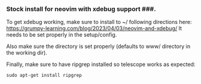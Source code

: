 ### Stock install for neovim with xdebug support ###. 
To get xdebug working, make sure to install to ~/ following directions here:
https://grumpy-learning.com/blog/2023/04/03/neovim-and-xdebug/
It needs to be set properly in the setup/config. 

Also make sure the directory is set properly (defaults to www/ directory in the working dir).

Finally, make sure to have ripgrep installed so telescope works as expected:
```
sudo apt-get install ripgrep
```
